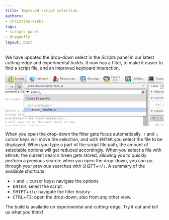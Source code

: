 ```yaml
---
title: Improved script selection
authors:
- christian-krebs
tags:
- scripts-panel
- dragonfly
layout: post
---
```

<p>We have updated the drop-down select in the <em>Scripts</em> panel in our latest cutting-edge and experimental builds. It now has a filter, to make it easier to find a script file, and an improved keyboard interaction.</p>
<img src="/blog/improved-script-select/script-select.png" alt="The improved script selection drop-down, showing the new filter functionality" />
<p>When you open the drop-down the filter gets focus automatically. <kbd>↑</kbd> and <kbd>↓</kbd> cursor keys will move the selection, and with <kbd>ENTER</kbd> you select the file to be displayed. When you type a part of the script file path, the amount of selectable options will get reduced accordingly. When you select a file with <kbd>ENTER</kbd>, the current search token gets stored, allowing you to quickly perform a previous search: when you open the drop-down, you can go through your previous searches with <kbd>SHIFT</kbd>+<kbd>↑</kbd>/<kbd>↓</kbd>. A summary of the available shortcuts:</p>
<ul>
<li><kbd>↑</kbd> and <kbd>↓</kbd> cursor keys: navigate the options</li>
<li><kbd>ENTER</kbd>: select the script</li>
<li><kbd>SHIFT</kbd>+<kbd>↑</kbd>/<kbd>↓</kbd>: navigate the filter history</li>
<li><kbd>CTRL</kbd>+<kbd>F3</kbd>: open the drop-down, also from any other view.</li>
</ul>
<p>The build is available on experimental and cutting-edge. Try it out and tell us what you think!</p>
